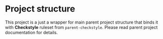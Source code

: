 <!---
# This file is part of the pl.wrzasq.parent.
#
# @license http://mit-license.org/ The MIT license
# @copyright 2017, 2019 © by Rafał Wrzeszcz - Wrzasq.pl.
-->

# Project structure

This project is a just a wrapper for main parent project structure that binds it with **Checkstyle** ruleset from `parent-checkstyle`. Please read parent project documentation for details.
